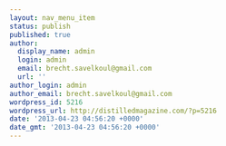 ```yaml
---
layout: nav_menu_item
status: publish
published: true
author:
  display_name: admin
  login: admin
  email: brecht.savelkoul@gmail.com
  url: ''
author_login: admin
author_email: brecht.savelkoul@gmail.com
wordpress_id: 5216
wordpress_url: http://distilledmagazine.com/?p=5216
date: '2013-04-23 04:56:20 +0000'
date_gmt: '2013-04-23 04:56:20 +0000'
---
```


